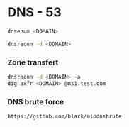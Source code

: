 # DNS - 53

```bash
dnsenum <DOMAIN>
```

```bash
dnsrecon -d <DOMAIN>
```

### Zone transfert <a href="#zone-transfert" id="zone-transfert"></a>

```bash
dnsrecon -d <DOMAIN> -a
dig axfr <DOMAIN> @ns1.test.com
```

### DNS brute force <a href="#dns-brute-force" id="dns-brute-force"></a>

```bash
https://github.com/blark/aiodnsbrute
```
